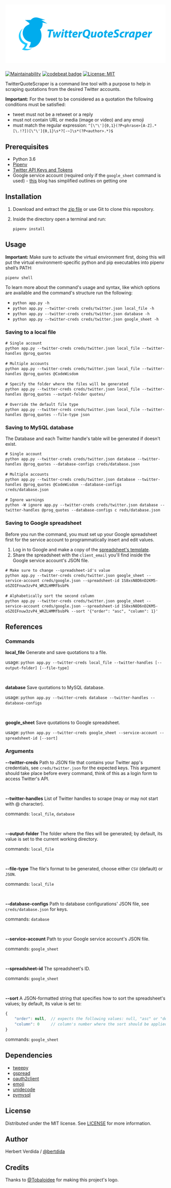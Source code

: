 <h1 align="center"><img alt="logo" src="logo/logotype-horizontal.png"></h1>

[![Maintainability](https://api.codeclimate.com/v1/badges/91583eca09bd1e2f163b/maintainability)](https://codeclimate.com/github/bertdida/TwitterQuoteScraper/maintainability)
[![codebeat badge](https://codebeat.co/badges/24297975-d0d0-4185-8b41-ad84e53f241b)](https://codebeat.co/projects/github-com-bertdida-twitterquotescraper-master)
[![License: MIT](https://img.shields.io/github/license/bertdida/TwitterQuoteScraper.svg)](https://github.com/bertdida/TwitterQuoteScraper/blob/master/LICENSE)

TwitterQuoteScraper is a command line tool with a purpose to help in scraping quotations from the desired Twitter accounts.

**Important:** For the tweet to be considered as a quotation the following conditions must be satisfied:
- tweet must not be a retweet or a reply
- must not contain URL or media (image or video) and any emoji
- must match the regular expression: `^[\"\']{0,1}(?P<phrase>[A-Z].*[\.!?])[\"\']{0,1}\s*?[-~]\s*(?P<author>.*)$`

## Prerequisites

- Python 3.6
- [Pipenv](https://github.com/pypa/pipenv)
- [Twitter API Keys and Tokens](https://developer.twitter.com/en/docs/basics/authentication/guides/access-tokens.html)
- Google service account (required only if the `google_sheet` command is used) - [this](https://www.fillup.io/post/read-and-write-google-sheets-from-php/) blog has simplified outlines on getting one

## Installation

1. Download and extract the [zip file](https://github.com/bertdida/TwitterQuoteScraper/archive/master.zip) or use Git to clone this repository.
2. Inside the directory open a terminal and run:

   ```shell
   pipenv install
   ```

## Usage

**Important:** Make sure to activate the virtual environment first, doing this will put the virtual environment-specific python and pip executables into pipenv shell’s PATH:

```shell
pipenv shell
```

To learn more about the command's usage and syntax, like which options are available and the command's structure run the following:

- `python app.py -h`
- `python app.py --twitter-creds creds/twitter.json local_file -h`
- `python app.py --twitter-creds creds/twitter.json database -h`
- `python app.py --twitter-creds creds/twitter.json google_sheet -h`

### Saving to a local file

```shell
# Single account
python app.py --twitter-creds creds/twitter.json local_file --twitter-handles @prog_quotes

# Multiple accounts
python app.py --twitter-creds creds/twitter.json local_file --twitter-handles @prog_quotes @CodeWisdom

# Specify the folder where the files will be generated
python app.py --twitter-creds creds/twitter.json local_file --twitter-handles @prog_quotes --output-folder quotes/

# Override the default file type
python app.py --twitter-creds creds/twitter.json local_file --twitter-handles @prog_quotes --file-type json
```

### Saving to MySQL database

The Database and each Twitter handle's table will be generated if doesn't exist.

```shell
# Single account
python app.py --twitter-creds creds/twitter.json database --twitter-handles @prog_quotes --database-configs creds/database.json

# Multiple accounts
python app.py --twitter-creds creds/twitter.json database --twitter-handles @prog_quotes @CodeWisdom --database-configs creds/database.json

# Ignore warnings
python -W ignore app.py --twitter-creds creds/twitter.json database --twitter-handles @prog_quotes --database-configs c reds/database.json
```

### Saving to Google spreadsheet

Before you run the command, you must set up your Google spreadsheet first for the service account to programmatically insert and edit values.

1. Log in to Google and make a copy of the [spreadsheet's template](https://docs.google.com/spreadsheets/d/1S8xsN8D6nD2KM5-oSZOIFnuw3zvP4_WRZLHMMfbsbPk/edit?usp=sharing).
2. Share the spreadsheet with the `client_email` you'll find inside the Google service account's JSON file.

```shell
# Make sure to change --spreadsheet-id's value
python app.py --twitter-creds creds/twitter.json google_sheet --service-account creds/google.json --spreadsheet-id 1S8xsN8D6nD2KM5-oSZOIFnuw3zvP4_WRZLHMMfbsbPk

# Alphabetically sort the second column
python app.py --twitter-creds creds/twitter.json google_sheet --service-account creds/google.json --spreadsheet-id 1S8xsN8D6nD2KM5-oSZOIFnuw3zvP4_WRZLHMMfbsbPk --sort '{"order": "asc", "column": 1}'
```

## References

### Commands

**local_file** Generate and save quotations to a file.

usage: `python app.py --twitter-creds local_file --twitter-handles [--output-folder] [--file-type]`

<br>

**database** Save quotations to MySQL database.

usage: `python app.py --twitter-creds database --twitter-handles --database-configs`

<br>

**google_sheet** Save quotations to Google spreadsheet.

usage: `python app.py --twitter-creds google_sheet --service-account --spreadsheet-id [--sort]`

### Arguments

**--twitter-creds** Path to JSON file that contains your Twitter app's credentials, see `creds/twitter.json` for the expected keys. This argument should take place before every command, think of this as a login form to access Twitter's API.

<br>

**--twitter-handles** List of Twitter handles to scrape (may or may not start with @ character).

commands: `local_file`, `database`

<br>

**--output-folder** The folder where the files will be generated; by default, its value is set to the current working directory.

commands: `local_file`

<br>

**--file-type** The file's format to be generated, choose either `CSV` (default) or `JSON`.

commands: `local_file`

<br>

**--database-configs** Path to database configurations' JSON file, see `creds/database.json` for keys.

commands: `database`

<br>

**--service-account** Path to your Google service account's JSON file.

commands: `google_sheet`

<br>

**--spreadsheet-id** The spreadsheet's ID.

commands: `google_sheet`

<br>

**--sort** A JSON-formatted string that specifies how to sort the spreadsheet's values; by default, its value is set to:

```javascript
{
    "order": null,  // expects the following values: null, "asc" or "desc"
    "column": 0     // column's number where the sort should be applied to
}
```

commands: `google_sheet`

## Dependencies

- [tweepy](https://github.com/tweepy/tweepy)
- [gspread](https://github.com/burnash/gspread)
- [oauth2client](https://github.com/googleapis/oauth2client)
- [emoji](https://github.com/carpedm20/emoji/)
- [unidecode](https://github.com/avian2/unidecode)
- [pymysql](https://github.com/PyMySQL/PyMySQL)

## License

Distributed under the MIT license. See [LICENSE](https://github.com/bertdida/TwitterQuoteScraper/blob/master/LICENSE) for more information.

## Author

Herbert Verdida / [@bertdida](https://twitter.com/bertdida)

## Credits

Thanks to [@Tobaloidee](https://github.com/Tobaloidee) for making this project's logo.
